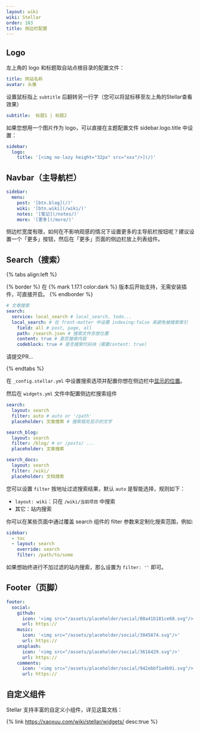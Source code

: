 ```yaml
---
layout: wiki
wiki: Stellar
order: 103
title: 侧边栏配置
---
```


## Logo

左上角的 logo 和标题取自站点根目录的配置文件：

```yaml blog/_config.yml
title: 网站名称
avatar: 头像
```

设置鼠标指上 `subtitle` 后翻转另一行字（您可以将鼠标移至左上角的Stellar查看效果）

```yaml blog/_config.yml
subtitle:  标题1 | 标题2
```

如果您想用一个图片作为 logo，可以直接在主题配置文件 sidebar.logo.title 中设置：

```yaml blog/_config.stellar.yml
sidebar:
  logo:
    title: '[<img no-lazy height="32px" src="xxx"/>](/)'
```

## Navbar（主导航栏）

```yaml blog/_config.stellar.yml
sidebar:
  menu:
    post: '[btn.blog](/)'
    wiki: '[btn.wiki](/wiki/)'
    notes: '[笔记](/notes/)'
    more: '[更多](/more/)'
```

侧边栏宽度有限，如何在不影响观感的情况下设置更多的主导航栏按钮呢？建议设置一个「更多」按钮，然后在「更多」页面的侧边栏放上列表组件。

## Search（搜索）

{% tabs align:left %}

<!-- tab local_search -->

{% border %}
在 {% mark 1.17.1 color:dark %} 版本后开始支持，无需安装插件，可直接开启。
{% endborder %}

```yaml blog/_config.stellar.yml
# 文章搜索
search:
  service: local_search # local_search, todo...
  local_search: # 在 front-matter 中设置 indexing:false 来避免被搜索索引
    field: all # post, page, all
    path: /search.json # 搜索文件存放位置
    content: true # 是否搜索内容
    codeblock: true # 是否搜索代码块（需要content: true)
```

<!-- tab others -->

请提交PR...

{% endtabs %}

在 `_config.stellar.yml` 中设置搜索选项并配置你想在侧边栏中[显示的位置](https://xaoxuu.com/wiki/stellar/widgets/)。

然后在 `widgets.yml` 文件中配置侧边栏搜索组件

```yaml blog/source/_data/widgets.yml
search:
  layout: search
  filter: auto # auto or '/path'
  placeholder: 文章搜索 # 搜索框处显示的文字

search_blog:
  layout: search
  filter: /blog/ # or /posts/ ...
  placeholder: 文章搜索

search_docs:
  layout: search
  filter: /wiki/
  placeholder: 文档搜索
```

您可以设置 `filter` 按地址过滤搜索结果，默认 `auto` 是智能选择，规则如下：
- `layout: wiki`：只在 `/wiki/当前项目` 中搜索
- 其它：站内搜索

你可以在某些页面中通过覆盖 search 组件的 filter 参数来定制化搜索范围，例如:

```yaml
sidebar:
  - toc
  - layout: search
    override: search
    filter: /path/to/some
```

如果想始终进行不加过滤的站内搜索，那么设置为 `filter: ''` 即可。


## Footer（页脚）

```yaml blog/_config.stellar.yml
footer:
  social:
    github:
      icon: '<img src="/assets/placeholder/social/08a41b181ce68.svg"/>'
      url: https://
    music:
      icon: '<img src="/assets/placeholder/social/3845874.svg"/>'
      url: https://
    unsplash:
      icon: '<img src="/assets/placeholder/social/3616429.svg"/>'
      url: https://
    comments:
      icon: '<img src="/assets/placeholder/social/942ebbf1a4b91.svg"/>'
      url: https://
```

## 自定义组件

Stellar 支持丰富的自定义小组件，详见这篇文档：

{% link https://xaoxuu.com/wiki/stellar/widgets/ desc:true %}